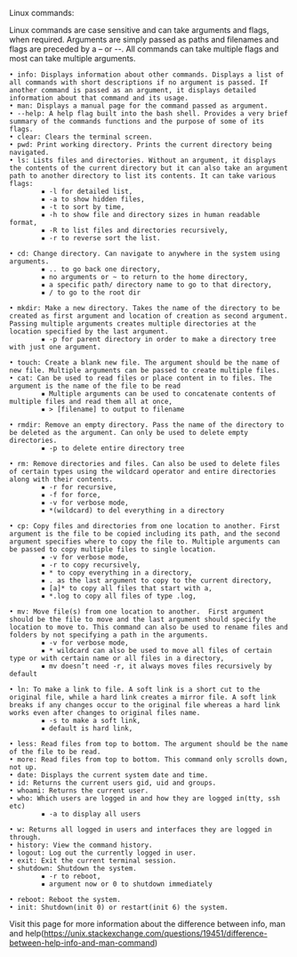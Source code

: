 Linux commands:

Linux commands are case sensitive and can take arguments and flags, when required. Arguments are simply passed as paths and filenames and flags are preceded by a – or --. All commands can take multiple flags and most can take multiple arguments.

    • info: Displays information about other commands. Displays a list of all commands with short descriptions if no argument is passed. If another command is passed as an argument, it displays detailed information about that command and its usage.
    • man: Displays a manual page for the command passed as argument.
    • --help: A help flag built into the bash shell. Provides a very brief summary of the commands functions and the purpose of some of its flags.
    • clear: Clears the terminal screen.
    • pwd: Print working directory. Prints the current directory being navigated.
    • ls: Lists files and directories. Without an argument, it displays the contents of the current directory but it can also take an argument path to another directory to list its contents. It can take various flags:
            ▪ -l for detailed list, 
            ▪ -a to show hidden files, 
            ▪ -t to sort by time, 
            ▪ -h to show file and directory sizes in human readable format, 
            ▪ -R to list files and directories recursively, 
            ▪ -r to reverse sort the list.

    • cd: Change directory. Can navigate to anywhere in the system using arguments.
            ▪ .. to go back one directory, 
            ▪ no arguments or ~ to return to the home directory, 
            ▪ a specific path/ directory name to go to that directory,
            ▪ / to go to the root dir

    • mkdir: Make a new directory. Takes the name of the directory to be created as first argument and location of creation as second argument. Passing multiple arguments creates multiple directories at the location specified by the last argument. 
            ▪ -p for parent directory in order to make a directory tree with just one argument.

    • touch: Create a blank new file. The argument should be the name of new file. Multiple arguments can be passed to create multiple files.
    • cat: Can be used to read files or place content in to files. The argument is the name of the file to be read
            ▪ Multiple arguments can be used to concatenate contents of multiple files and read them all at once,
            ▪ > [filename] to output to filename

    • rmdir: Remove an empty directory. Pass the name of the directory to be deleted as the argument. Can only be used to delete empty directories.
            ▪ -p to delete entire directory tree

    • rm: Remove directories and files. Can also be used to delete files of certain types using the wildcard operator and entire directories along with their contents.
            ▪ -r for recursive,
            ▪ -f for force, 
            ▪ -v for verbose mode, 
            ▪ *(wildcard) to del everything in a directory

    • cp: Copy files and directories from one location to another. First argument is the file to be copied including its path, and the second argument specifies where to copy the file to. Multiple arguments can be passed to copy multiple files to single location.
            ▪ -v for verbose mode,
            ▪ -r to copy recursively, 
            ▪ * to copy everything in a directory,
            ▪ . as the last argument to copy to the current directory,
            ▪ [a]* to copy all files that start with a, 
            ▪ *.log to copy all files of type .log,

    • mv: Move file(s) from one location to another.  First argument should be the file to move and the last argument should specify the location to move to. This command can also be used to rename files and folders by not specifying a path in the arguments.
            ▪ -v for verbose mode,
            ▪ * wildcard can also be used to move all files of certain type or with certain name or all files in a directory,
            ▪ mv doesn’t need -r, it always moves files recursively by default

    • ln: To make a link to file. A soft link is a short cut to the original file, while a hard link creates a mirror file. A soft link breaks if any changes occur to the original file whereas a hard link works even after changes to original files name.
            ▪ -s to make a soft link, 
            ▪ default is hard link, 

    • less: Read files from top to bottom. The argument should be the name of the file to be read.
    • more: Read files from top to bottom. This command only scrolls down, not up.
    • date: Displays the current system date and time.
    • id: Returns the current users gid, uid and groups.
    • whoami: Returns the current user.
    • who: Which users are logged in and how they are logged in(tty, ssh etc)
            ▪ -a to display all users

    • w: Returns all logged in users and interfaces they are logged in through.
    • history: View the command history.
    • logout: Log out the currently logged in user.
    • exit: Exit the current terminal session.
    • shutdown: Shutdown the system.
            ▪ -r to reboot, 
            ▪ argument now or 0 to shutdown immediately

    • reboot: Reboot the system.
    • init: Shutdown(init 0) or restart(init 6) the system.


Visit this page for more information about the difference between info, man and help(https://unix.stackexchange.com/questions/19451/difference-between-help-info-and-man-command)
